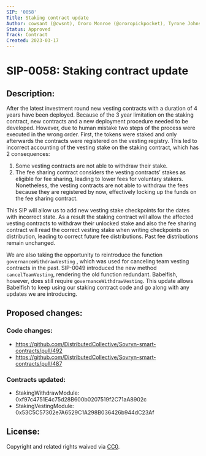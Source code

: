 ```yaml
---
SIP: '0058'
Title: Staking contract update
Author: cowsant (@cwsnt), Ororo Monroe (@ororopickpocket), Tyrone Johnson (@tjcloa)
Status: Approved
Track: Contract
Created: 2023-03-17
---
```


# SIP-0058: Staking contract update

## Description:
After the latest investment round new vesting contracts with a duration of 4 years have been deployed. Because of the 3 year limitation on the staking contract, new contracts and a new deployment procedure needed to be developed. However, due to human mistake two steps of the process were executed in the wrong order. First, the tokens were staked and only afterwards the contracts were registered on the vesting registry. This led to incorrect accounting of the vesting stake on the staking contract, which has 2 consequences:
1. Some vesting contracts are not able to withdraw their stake.
2. The fee sharing contract considers the vesting contracts’ stakes as eligible for fee sharing, leading to lower fees for voluntary stakers. Nonetheless, the vesting contracts are not able to withdraw the fees because they are registered by now, effectively locking up the funds on the fee sharing contract.

This SIP will allow us to add new vesting stake checkpoints for the dates with incorrect state. As a result the staking contract will allow the affected vesting contracts to withdraw their unlocked stake and also the fee sharing contract will read the correct vesting stake when writing checkpoints on distribution, leading to correct future fee distributions. Past fee distributions remain unchanged.

We are also taking the opportunity to reintroduce the function `governanceWithdrawVesting` , which was used for canceling team vesting contracts in the past. SIP-0049 introduced the new method `cancelTeamVesting`, rendering the old function redundant. Babelfish, however, does still require `governanceWithdrawVesting`. This update allows Babelfish to keep using our staking contract code and go along with any updates we are introducing.

## Proposed changes:
### Code changes: 
* https://github.com/DistributedCollective/Sovryn-smart-contracts/pull/492
* https://github.com/DistributedCollective/Sovryn-smart-contracts/pull/487

### Contracts updated:
* StakingWithdrawModule: 0xf97c4751E4c75d28B600b0207519f2C71aA8902c
* StakingVestingModule: 0x53C5C57302e7A6529C1A298B036426b944dC23Af

## License:
Copyright and related rights waived via [CC0](https://creativecommons.org/publicdomain/zero/1.0/).
